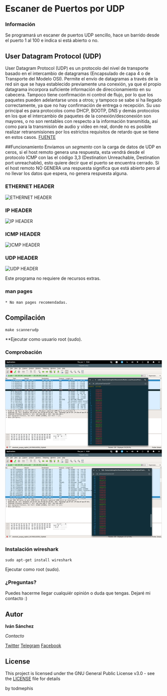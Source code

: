 # Escaner de Puertos por UDP

### Información

Se programará un escaner de puertos UDP sencillo, hace un barrido desde el puerto 1 al 100 e indica si está abierto o no.

## User Datagram Protocol (UDP)

User Datagram Protocol (UDP) es un protocolo del nivel de transporte basado en el intercambio de datagramas (Encapsulado de capa 4 o de Transporte del Modelo OSI). Permite el envío de datagramas a través de la red sin que se haya establecido previamente una conexión, ya que el propio datagrama incorpora suficiente información de direccionamiento en su cabecera. Tampoco tiene confirmación ni control de flujo, por lo que los paquetes pueden adelantarse unos a otros; y tampoco se sabe si ha llegado correctamente, ya que no hay confirmación de entrega o recepción. Su uso principal es para protocolos como DHCP, BOOTP, DNS y demás protocolos en los que el intercambio de paquetes de la conexión/desconexión son mayores, o no son rentables con respecto a la información transmitida, así como para la transmisión de audio y vídeo en real, donde no es posible realizar retransmisiones por los estrictos requisitos de retardo que se tiene en estos casos.
[FUENTE](https://es.wikipedia.org/wiki/User_Datagram_Protocol)

##Funcionamiento
Enviamos un _segmento_ con la carga de datos de UDP en ceros, si el host remoto genera una respuesta, esta vendrá desde el protocolo ICMP con las el código 3,3 (Destination Unreachable, Destination port unreachable), esto quiere decir que el puerto se encuentra cerrado. Si el host remoto NO GENERA una respuesta significa que está abierto pero al no llevar los datos que espera, no genera respuesta alguna.


### ETHERNET HEADER
![ETHERNET HEADER](https://upload.wikimedia.org/wikipedia/commons/thumb/1/13/Ethernet_Type_II_Frame_format.svg/700px-Ethernet_Type_II_Frame_format.svg.png)
### IP HEADER
![IP HEADER](https://nmap.org/book/images/hdr/MJB-IP-Header-800x576.png)
### ICMP HEADER
![ICMP HEADER](https://nmap.org/book/images/hdr/MJB-ICMP-Header-800x392.png)
### UDP HEADER
![UDP HEADER](https://nmap.org/book/images/hdr/MJB-UDP-Header-800x264.png)


Este programa no requiere de recursos extras.

### man pages 
```
* No man pages recomendadas.
```

## Compilación

```
make scannerudp
```
**Ejecutar como usuario root (sudo).

### Comprobación
![imagen 1](https://github.com/todmephis/sockets-lenguaje-C/blob/master/ScannerPuertosUDP/caps/cap1.png )
![imagen 2](https://github.com/todmephis/sockets-lenguaje-C/blob/master/ScannerPuertosUDP/caps/cap2.png )
### Instalación wireshark

```
sudo apt-get install wireshark
```
Ejecutar como root (sudo).

### ¿Preguntas?

Puedes hacerme llegar cualquiér opinión o duda que tengas. Dejaré mi contacto :)

## Autor

**Iván Sánchez**

*Contacto*

[Twitter](https://twitter.com/todmephis) 
[Telegram](http://telegram.me/todmephis)
[Facebook](https://www.facebook.com/0xSCRIPTKIDDIE1)



## License

This project is licensed under the GNU General Public License v3.0 - see the [LICENSE](LICENSE) file for details

by todmephis